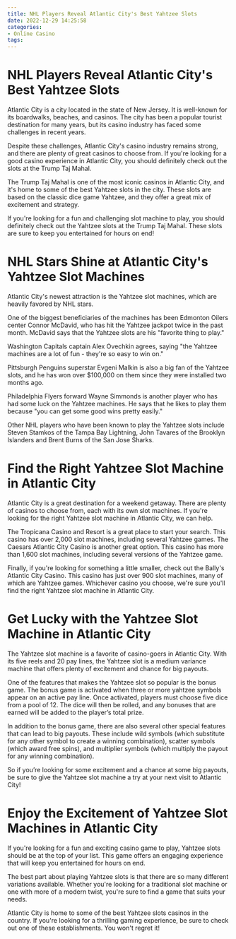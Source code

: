 ```yaml
---
title: NHL Players Reveal Atlantic City's Best Yahtzee Slots
date: 2022-12-29 14:25:58
categories:
- Online Casino
tags:
---
```



#  NHL Players Reveal Atlantic City's Best Yahtzee Slots

Atlantic City is a city located in the state of New Jersey. It is well-known for its boardwalks, beaches, and casinos. The city has been a popular tourist destination for many years, but its casino industry has faced some challenges in recent years.

Despite these challenges, Atlantic City's casino industry remains strong, and there are plenty of great casinos to choose from. If you're looking for a good casino experience in Atlantic City, you should definitely check out the slots at the Trump Taj Mahal.

The Trump Taj Mahal is one of the most iconic casinos in Atlantic City, and it's home to some of the best Yahtzee slots in the city. These slots are based on the classic dice game Yahtzee, and they offer a great mix of excitement and strategy.

If you're looking for a fun and challenging slot machine to play, you should definitely check out the Yahtzee slots at the Trump Taj Mahal. These slots are sure to keep you entertained for hours on end!

#  NHL Stars Shine at Atlantic City's Yahtzee Slot Machines

Atlantic City's newest attraction is the Yahtzee slot machines, which are heavily favored by NHL stars.

One of the biggest beneficiaries of the machines has been Edmonton Oilers center Connor McDavid, who has hit the Yahtzee jackpot twice in the past month. McDavid says that the Yahtzee slots are his "favorite thing to play."

Washington Capitals captain Alex Ovechkin agrees, saying "the Yahtzee machines are a lot of fun - they're so easy to win on."

Pittsburgh Penguins superstar Evgeni Malkin is also a big fan of the Yahtzee slots, and he has won over $100,000 on them since they were installed two months ago.

 Philadelphia Flyers forward Wayne Simmonds is another player who has had some luck on the Yahtzee machines. He says that he likes to play them because "you can get some good wins pretty easily."

Other NHL players who have been known to play the Yahtzee slots include Steven Stamkos of the Tampa Bay Lightning, John Tavares of the Brooklyn Islanders and Brent Burns of the San Jose Sharks.

#  Find the Right Yahtzee Slot Machine in Atlantic City

Atlantic City is a great destination for a weekend getaway. There are plenty of casinos to choose from, each with its own slot machines. If you're looking for the right Yahtzee slot machine in Atlantic City, we can help.

The Tropicana Casino and Resort is a great place to start your search. This casino has over 2,000 slot machines, including several Yahtzee games. The Caesars Atlantic City Casino is another great option. This casino has more than 1,600 slot machines, including several versions of the Yahtzee game.

Finally, if you're looking for something a little smaller, check out the Bally's Atlantic City Casino. This casino has just over 900 slot machines, many of which are Yahtzee games. Whichever casino you choose, we're sure you'll find the right Yahtzee slot machine in Atlantic City.

#  Get Lucky with the Yahtzee Slot Machine in Atlantic City

The Yahtzee slot machine is a favorite of casino-goers in Atlantic City. With its five reels and 20 pay lines, the Yahtzee slot is a medium variance machine that offers plenty of excitement and chance for big payouts.

One of the features that makes the Yahtzee slot so popular is the bonus game. The bonus game is activated when three or more yahtzee symbols appear on an active pay line. Once activated, players must choose five dice from a pool of 12. The dice will then be rolled, and any bonuses that are earned will be added to the player’s total prize.

In addition to the bonus game, there are also several other special features that can lead to big payouts. These include wild symbols (which substitute for any other symbol to create a winning combination), scatter symbols (which award free spins), and multiplier symbols (which multiply the payout for any winning combination).

So if you’re looking for some excitement and a chance at some big payouts, be sure to give the Yahtzee slot machine a try at your next visit to Atlantic City!

#  Enjoy the Excitement of Yahtzee Slot Machines in Atlantic City

If you're looking for a fun and exciting casino game to play, Yahtzee slots should be at the top of your list. This game offers an engaging experience that will keep you entertained for hours on end.

The best part about playing Yahtzee slots is that there are so many different variations available. Whether you're looking for a traditional slot machine or one with more of a modern twist, you're sure to find a game that suits your needs.

Atlantic City is home to some of the best Yahtzee slots casinos in the country. If you're looking for a thrilling gaming experience, be sure to check out one of these establishments. You won't regret it!